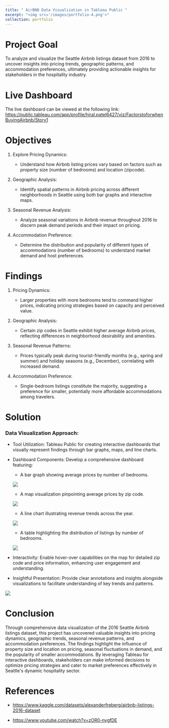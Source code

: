 ```yaml
---
title: " AirBNB Data Visualization in Tableau Public "
excerpt: "<img src='/images/portfolio-4.png'>"
collection: portfolio
---
```

# Project Goal

To analyze and visualize the Seattle Airbnb listings dataset from 2016 to uncover insights into pricing trends, geographic patterns, and accommodation preferences, ultimately providing actionable insights for stakeholders in the hospitality industry.

# Live Dashboard

The live dashboard can be viewed at the following link: https://public.tableau.com/app/profile/hiral.patel6427/viz/FactorstoforwhenBuyingAirbnb/Story1


# Objectives

1. Explore Pricing Dynamics:

    * Understand how Airbnb listing prices vary based on factors such as property size (number of bedrooms) and location (zipcode).

2. Geographic Analysis:

    * Identify spatial patterns in Airbnb pricing across different neighborhoods in Seattle using both bar graphs and interactive maps.

3. Seasonal Revenue Analysis:

    * Analyze seasonal variations in Airbnb revenue throughout 2016 to discern peak demand periods and their impact on pricing.

4. Accommodation Preference:

    * Determine the distribution and popularity of different types of accommodations (number of bedrooms) to understand market demand and host preferences.

Findings
====

1. Pricing Dynamics:

    * Larger properties with more bedrooms tend to command higher prices, indicating pricing strategies based on capacity and perceived value.

2. Geographic Analysis:

    * Certain zip codes in Seattle exhibit higher average Airbnb prices, reflecting differences in neighborhood desirability and amenities.

3. Seasonal Revenue Patterns:

    * Prices typically peak during tourist-friendly months (e.g., spring and summer) and holiday seasons (e.g., December), correlating with increased demand.

4. Accommodation Preference:

    * Single-bedroom listings constitute the majority, suggesting a preference for smaller, potentially more affordable accommodations among travelers.

# Solution

### Data Visualization Approach:

* Tool Utilization: Tableau Public for creating interactive dashboards that visually represent findings through bar graphs, maps, and line charts.

* Dashboard Components: Develop a comprehensive dashboard featuring:

    - A bar graph showing average prices by number of bedrooms.

    <a href='/images/Price-per-Bedroom.png' target='_blank'><image src='/images/Price-per-Bedroom.png' /></a>

    - A map visualization pinpointing average prices by zip code.

    <a href='/images/average-price-per-zip-code.png' target='_blank'><image src='/images/average-price-per-zip-code.png' /></a>

    - A line chart illustrating revenue trends across the year.

    <a href='/images/Revenue-per-Year.png' target='_blank'><image src='/images/Revenue-per-Year.png' /></a>

    - A table highlighting the distribution of listings by number of bedrooms.

    <a href='/images/Count-of-Distinct-bedroom.png' target='_blank'><image src='/images/Count-of-Distinct-bedroom.png' /></a>

* Interactivity: Enable hover-over capabilities on the map for detailed zip code and price information, enhancing user engagement and understanding.

* Insightful Presentation: Provide clear annotations and insights alongside visualizations to facilitate understanding of key trends and patterns.

<a href='/images/Dashboard.png' target='_blank'><image src='/images/Dashboard.png' /></a>

# Conclusion

Through comprehensive data visualization of the 2016 Seattle Airbnb listings dataset, this project has uncovered valuable insights into pricing dynamics, geographic trends, seasonal revenue patterns, and accommodation preferences. The findings highlight the influence of property size and location on pricing, seasonal fluctuations in demand, and the popularity of smaller accommodations. By leveraging Tableau for interactive dashboards, stakeholders can make informed decisions to optimize pricing strategies and cater to market preferences effectively in Seattle's dynamic hospitality sector.

# References

 - https://www.kaggle.com/datasets/alexanderfreberg/airbnb-listings-2016-dataset

 - https://www.youtube.com/watch?v=zOR0-nygfDE